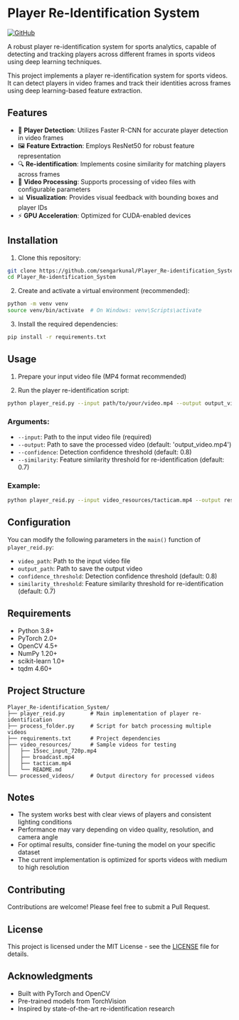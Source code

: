 # Player Re-Identification System

[![GitHub](https://img.shields.io/github/license/sengarkunal/Player_Re-identification_System)](https://github.com/sengarkunal/Player_Re-identification_System/blob/main/LICENSE)

A robust player re-identification system for sports analytics, capable of detecting and tracking players across different frames in sports videos using deep learning techniques.

This project implements a player re-identification system for sports videos. It can detect players in video frames and track their identities across frames using deep learning-based feature extraction.

## Features

- 🎯 **Player Detection**: Utilizes Faster R-CNN for accurate player detection in video frames
- 🖼️ **Feature Extraction**: Employs ResNet50 for robust feature representation
- 🔍 **Re-identification**: Implements cosine similarity for matching players across frames
- 🎥 **Video Processing**: Supports processing of video files with configurable parameters
- 📊 **Visualization**: Provides visual feedback with bounding boxes and player IDs
- ⚡ **GPU Acceleration**: Optimized for CUDA-enabled devices

## Installation

1. Clone this repository:
```bash
git clone https://github.com/sengarkunal/Player_Re-identification_System.git
cd Player_Re-identification_System
```

2. Create and activate a virtual environment (recommended):
```bash
python -m venv venv
source venv/bin/activate  # On Windows: venv\Scripts\activate
```

3. Install the required dependencies:
```bash
pip install -r requirements.txt
```

## Usage

1. Prepare your input video file (MP4 format recommended)

2. Run the player re-identification script:
```bash
python player_reid.py --input path/to/your/video.mp4 --output output_video.mp4
```

### Arguments:
- `--input`: Path to the input video file (required)
- `--output`: Path to save the processed video (default: 'output_video.mp4')
- `--confidence`: Detection confidence threshold (default: 0.8)
- `--similarity`: Feature similarity threshold for re-identification (default: 0.7)

### Example:
```bash
python player_reid.py --input video_resources/tacticam.mp4 --output results/processed_tacticam.mp4 --confidence 0.75
```

## Configuration

You can modify the following parameters in the `main()` function of `player_reid.py`:

- `video_path`: Path to the input video file
- `output_path`: Path to save the output video
- `confidence_threshold`: Detection confidence threshold (default: 0.8)
- `similarity_threshold`: Feature similarity threshold for re-identification (default: 0.7)

## Requirements

- Python 3.8+
- PyTorch 2.0+
- OpenCV 4.5+
- NumPy 1.20+
- scikit-learn 1.0+
- tqdm 4.60+

## Project Structure

```
Player_Re-identification_System/
├── player_reid.py        # Main implementation of player re-identification
├── process_folder.py     # Script for batch processing multiple videos
├── requirements.txt      # Project dependencies
├── video_resources/      # Sample videos for testing
│   ├── 15sec_input_720p.mp4
│   ├── broadcast.mp4
│   ├── tacticam.mp4
│   └── README.md
└── processed_videos/     # Output directory for processed videos
```

## Notes

- The system works best with clear views of players and consistent lighting conditions
- Performance may vary depending on video quality, resolution, and camera angle
- For optimal results, consider fine-tuning the model on your specific dataset
- The current implementation is optimized for sports videos with medium to high resolution

## Contributing

Contributions are welcome! Please feel free to submit a Pull Request.

## License

This project is licensed under the MIT License - see the [LICENSE](LICENSE) file for details.

## Acknowledgments

- Built with PyTorch and OpenCV
- Pre-trained models from TorchVision
- Inspired by state-of-the-art re-identification research
